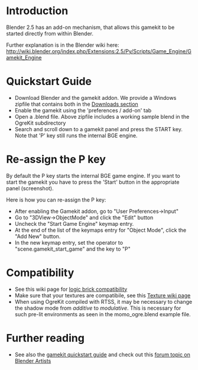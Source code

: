 # Introduction #

Blender 2.5 has an add-on mechanism, that allows this gamekit to be started directly from within Blender.

Further explanation is in the Blender wiki here: http://wiki.blender.org/index.php/Extensions:2.5/Py/Scripts/Game_Engine/Gamekit_Engine


# Quickstart Guide #

  * Download Blender and the gamekit addon. We provide a Windows zipfile that contains both in the [Downloads section](http://code.google.com/p/gamekit/downloads/list)
  * Enable the gamekit using the 'preferences / add-on' tab
  * Open a .blend file. Above zipfile includes a working sample blend in the OgreKit subdirectory
  * Search and scroll down to a gamekit panel and press the START key. Note that 'P' key still runs the internal BGE engine.

# Re-assign the P key #

By default the P key starts the internal BGE game engine. If you want to start the gamekit you have to press the 'Start' button in the appropriate panel (screenshot).

Here is how you can re-assign the P key:

  * After enabling the Gamekit addon, go to "User Preferences->Input"
  * Go to "3DView->ObjectMode" and click the "Edit" button
  * Uncheck the "Start Game Engine" keymap entry.
  * At the end of the list of the keymaps entry for "Object Mode", click the "Add New" button.
  * In the new keymap entry, set the operator to "scene.gamekit\_start\_game" and the key to "P"

# Compatibility #

  * See this wiki page for [logic brick compatibility](http://code.google.com/p/gamekit/wiki/LogicBrickDesign)
  * Make sure that your textures are compatibile, see this [Texture wiki page](http://code.google.com/p/gamekit/wiki/Blender_Textures)
  * When using OgreKit compiled with RTSS, it may be necessary to change the shadow mode from _additive_ to _modulative_. This is necessary for such pre-lit environments as seen in the momo\_ogre.blend example file.

# Further reading #

  * See also the [gamekit quickstart guide](http://code.google.com/p/gamekit/wiki/QuickstartGuide) and check out this [forum topic on Blender Artists](http://blenderartists.org/forum/showthread.php?t=155310)